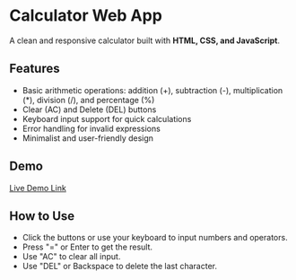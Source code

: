 # Calculator Web App

A clean and responsive calculator built with **HTML, CSS, and JavaScript**.

## Features

- Basic arithmetic operations: addition (+), subtraction (-), multiplication (*), division (/), and percentage (%)
- Clear (AC) and Delete (DEL) buttons
- Keyboard input support for quick calculations
- Error handling for invalid expressions
- Minimalist and user-friendly design

## Demo

[Live Demo Link](https://yourusername.github.io/your-repo-name/)

## How to Use

- Click the buttons or use your keyboard to input numbers and operators.
- Press "=" or Enter to get the result.
- Use "AC" to clear all input.
- Use "DEL" or Backspace to delete the last character.
